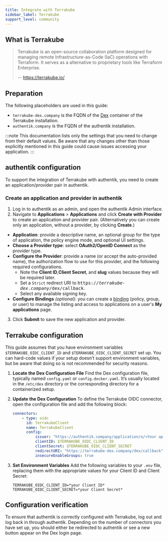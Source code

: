 ```yaml
---
title: Integrate with Terrakube
sidebar_label: Terrakube
support_level: community
---
```


## What is Terrakube

> Terrakube is an open-source collaboration platform designed for managing remote Infrastructure-as-Code (IaC) operations with Terraform. It serves as a alternative to proprietary tools like Terraform Enterprise.
>
> -- https://terrakube.io/

## Preparation

The following placeholders are used in this guide:

- `terrakube-dex.company` is the FQDN of the [Dex](https://dexidp.io/) container of the Terrakube installation.
- `authentik.company` is the FQDN of the authentik installation.

:::note
This documentation lists only the settings that you need to change from their default values. Be aware that any changes other than those explicitly mentioned in this guide could cause issues accessing your application.
:::

## authentik configuration

To support the integration of Terrakube with authentik, you need to create an application/provider pair in authentik.

### Create an application and provider in authentik

1. Log in to authentik as an admin, and open the authentik Admin interface.
2. Navigate to **Applications** > **Applications** and click **Create with Provider** to create an application and provider pair. (Alternatively you can create only an application, without a provider, by clicking **Create**.)

- **Application**: provide a descriptive name, an optional group for the type of application, the policy engine mode, and optional UI settings.
- **Choose a Provider type**: select **OAuth2/OpenID Connect** as the provider type.
- **Configure the Provider**: provide a name (or accept the auto-provided name), the authorization flow to use for this provider, and the following required configurations.
    - Note the **Client ID**,**Client Secret**, and **slug** values because they will be required later.
    - Set a `Strict` redirect URI to <kbd>https://<em>terrakube-dex.company</em>/dex/callback</kbd>.
    - Select any available signing key.
- **Configure Bindings** _(optional)_: you can create a [binding](/docs/add-secure-apps/flows-stages/bindings/) (policy, group, or user) to manage the listing and access to applications on a user's **My applications** page.

3. Click **Submit** to save the new application and provider.

## Terrakube configuration

This guide assumes that you have environment variables `$TERRAKUBE_OIDC_CLIENT_ID` and `$TERRAKUBE_OIDC_CLIENT_SECRET` set up. You can hard-code values if your setup doesn’t support environment variables, but be aware that doing so is not recommended for security reasons.

1. **Locate the Dex Configuration File**
   Find the Dex configuration file, typically named `config.yaml` or `config.docker.yaml`. It’s usually located in the `/etc/dex` directory or the corresponding directory for a containerized setup.

2. **Update the Dex Configuration**
   To define the Terrakube OIDC connector, open the configuration file and add the following block:

    ```yaml
    connectors:
        - type: oidc
          id: TerrakubeClient
          name: TerrakubeClient
          config:
              issuer: "https://authentik.company/application/o/<Your application slug>/"
              clientID: $TERRAKUBE_OIDC_CLIENT_ID
              clientSecret: $TERRAKUBE_OIDC_CLIENT_SECRET
              redirectURI: "https://terrakube-dex.company/dex/callback"
              insecureEnableGroups: true
    ```

3. **Set Environment Variables**
   Add the following variables to your `.env` file, replacing them with the appropriate values for your Client ID and Client Secret:

    ```env
    TERRAKUBE_OIDC_CLIENT_ID=*your Client ID*
    TERRAKUBE_OIDC_CLIENT_SECRET=*your Client Secret*
    ```

## Configuration verification

To ensure that authentik is correctly configured with Terrakube, log out and log back in through authentik. Depending on the number of connectors you have set up, you should either be redirected to authentik or see a new button appear on the Dex login page.
